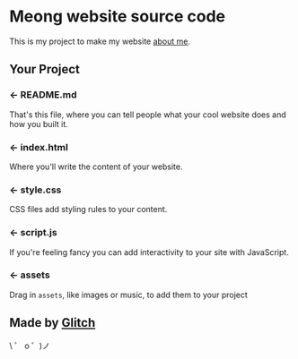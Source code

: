 # Meong website source code

This is my project to make my website
[about me](https://github.com/Humblenees).

## Your Project

### ← README.md

That's this file, where you can tell people what your cool website does and how you built it.

### ← index.html

Where you'll write the content of your website.

### ← style.css

CSS files add styling rules to your content.

### ← script.js

If you're feeling fancy you can add interactivity to your site with JavaScript.

### ← assets

Drag in `assets`, like images or music, to add them to your project

## Made by [Glitch](https://glitch.com/)

\ ゜ o ゜)ノ
